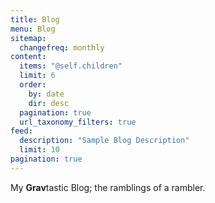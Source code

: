 ```yaml
---
title: Blog
menu: Blog
sitemap:
  changefreq: monthly
content:
  items: "@self.children"
  limit: 6
  order:
    by: date
    dir: desc
  pagination: true
  url_taxonomy_filters: true
feed:
  description: "Sample Blog Description"
  limit: 10
pagination: true
---
```


My **Grav**tastic Blog; the ramblings of a rambler.
